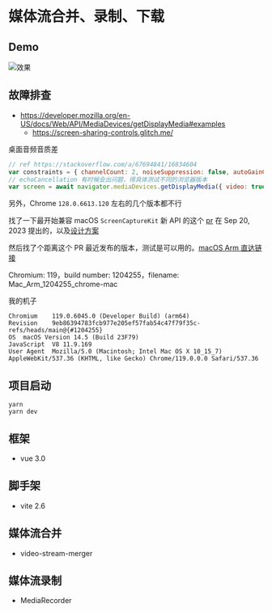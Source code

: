 # 媒体流合并、录制、下载

## Demo
![效果](https://github.com/gws0920/video-stream/blob/master/public/demo.png)

## 故障排查
- https://developer.mozilla.org/en-US/docs/Web/API/MediaDevices/getDisplayMedia#examples
  - https://screen-sharing-controls.glitch.me/

桌面音频音质差
```js
// ref https://stackoverflow.com/a/67694841/16834604
var constraints = { channelCount: 2, noiseSuppression: false, autoGainControl: false, }
// echoCancellation 有时候会出问题，得具体测试不同的浏览器版本
var screen = await navigator.mediaDevices.getDisplayMedia({ video: true, audio: constraints })
```

另外，Chrome `128.0.6613.120` 左右的几个版本都不行

找了一下最开始兼容 macOS `ScreenCaptureKit` 新 API 的这个 [pr](https://chromium-review.googlesource.com/c/chromium/src/+/4774561) 在 Sep 20, 2023 提出的，以及[设计方案](https://docs.google.com/document/d/1v-or4bSTeBjnO5nQe4lNRWtSBAOjD-7coYgqSucg1mU)

然后找了个距离这个 PR 最近发布的版本，测试是可以用的。[macOS Arm 直达链接](https://commondatastorage.googleapis.com/chromium-browser-snapshots/index.html?prefix=Mac_Arm/1204255/)

Chromium: 119，build number: 1204255，filename: Mac_Arm_1204255_chrome-mac

我的机子
```
Chromium	119.0.6045.0 (Developer Build) (arm64) 
Revision	9eb86394783fcb977e205ef57fab54c47f79f35c-refs/heads/main@{#1204255}
OS	macOS Version 14.5 (Build 23F79)
JavaScript	V8 11.9.169
User Agent	Mozilla/5.0 (Macintosh; Intel Mac OS X 10_15_7) AppleWebKit/537.36 (KHTML, like Gecko) Chrome/119.0.0.0 Safari/537.36
```


## 项目启动
```
yarn
yarn dev
```
## 框架
- vue 3.0
## 脚手架
- vite 2.6
## 媒体流合并
- video-stream-merger
## 媒体流录制
- MediaRecorder
